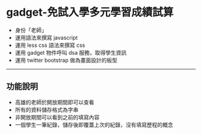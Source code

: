 gadget-免試入學多元學習成績試算
==========================

* 身份「老師」
* 運用語法來撰寫 javascript
* 運用 less css 語法來撰寫 css
* 運用 gadget 物件呼叫 dsa 服務，取得學生資訊
* 運用 twitter bootstrap 做為畫面設計的板型


----------
功能說明
-------

* 高雄的老師於開放期間即可以查看
* 所有的資料儲存格式為字串
* 非開放期間可以看到之前的填寫內容
* 一個學生一筆紀錄，儲存後即覆蓋上次的紀錄，沒有填寫歷程的概念